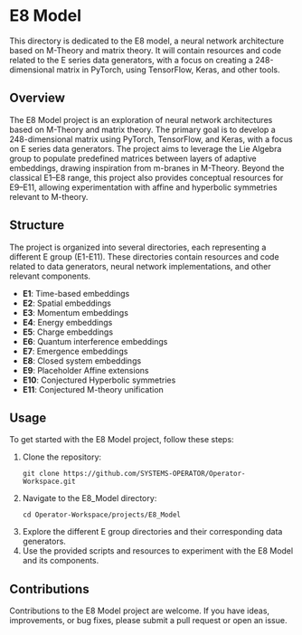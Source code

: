 # E8 Model

This directory is dedicated to the E8 model, a neural network architecture based on M-Theory and matrix theory. It will contain resources and code related to the E series data generators, with a focus on creating a 248-dimensional matrix in PyTorch, using TensorFlow, Keras, and other tools.

## Overview

The E8 Model project is an exploration of neural network architectures based on M-Theory and matrix theory. The primary goal is to develop a 248-dimensional matrix using PyTorch, TensorFlow, and Keras, with a focus on E series data generators. The project aims to leverage the Lie Algebra group to populate predefined matrices between layers of adaptive embeddings, drawing inspiration from m-branes in M-Theory.
Beyond the classical E1–E8 range, this project also provides conceptual resources for E9–E11, allowing experimentation with affine and hyperbolic symmetries relevant to M-theory.


## Structure

The project is organized into several directories, each representing a different E group (E1-E11). These directories contain resources and code related to data generators, neural network implementations, and other relevant components.

- **E1**: Time-based embeddings
- **E2**: Spatial embeddings
- **E3**: Momentum embeddings
- **E4**: Energy embeddings
- **E5**: Charge embeddings
- **E6**: Quantum interference embeddings
- **E7**: Emergence embeddings
- **E8**: Closed system embeddings
- **E9**: Placeholder Affine extensions
- **E10**: Conjectured Hyperbolic symmetries
- **E11**: Conjectured M-theory unification

## Usage

To get started with the E8 Model project, follow these steps:

1. Clone the repository:
   ```
   git clone https://github.com/SYSTEMS-OPERATOR/Operator-Workspace.git
   ```
2. Navigate to the E8_Model directory:
   ```
   cd Operator-Workspace/projects/E8_Model
   ```
3. Explore the different E group directories and their corresponding data generators.
4. Use the provided scripts and resources to experiment with the E8 Model and its components.

## Contributions

Contributions to the E8 Model project are welcome. If you have ideas, improvements, or bug fixes, please submit a pull request or open an issue.

